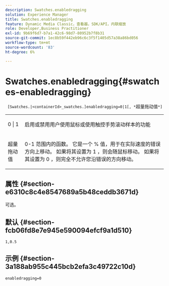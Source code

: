 ```yaml
---
description: Swatches.enabledragging
solution: Experience Manager
title: Swatches.enabledragging
feature: Dynamic Media Classic，查看器，SDK/API，内联缩放
role: Developer,Business Practitioner
exl-id: 9b69f6d7-b7a1-42c6-98d7-80952b7f8b31
source-git-commit: 1ec8b59f442eb96c6c3f5f1405d57a38a86bd056
workflow-type: tm+mt
source-wordcount: '83'
ht-degree: 6%

---
```


# Swatches.enabledragging{#swatches-enabledragging}

` [Swatches.|<containerId>_swatches.]enabledragging=0|1[, *`超量拖动值`*]`

<table id="table_B1363BFD20204093AAB326A1AB503B93"> 
 <tbody> 
  <tr> 
   <td> <p> <span class="codeph"> 0 | 1 </span> </p> </td> 
   <td> <p> 启用或禁用用户使用鼠标或使用触控手势滚动样本的功能 </p> </td> 
  </tr> 
  <tr> 
   <td> <p> <span class="codeph"> <span class="varname"> 超量拖动值  </span> </span> </p> </td> 
   <td> <p> <span class="codeph"> 0-1 </span>范围内的函数。 它是一个<span class="codeph"> % </span>值，用于在实际速度的错误方向上移动。 如果将其设置为<span class="codeph"> 1 </span>，则会随鼠标移动。 如果将其设置为<span class="codeph"> 0 </span>，则完全不允许您沿错误的方向移动。 </p> </td> 
  </tr> 
 </tbody> 
</table>

## 属性 {#section-e6310c8c4e8547689a5b48ceddb3671d}

可选。

## 默认 {#section-fcb06fd8e7e945e590094efcf9a1d510}

`1,0.5`

## 示例 {#section-3a188ab955c445bcb2efa3c49722c10d}

`enabledragging=0`
